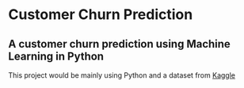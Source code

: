 # Customer Churn Prediction
## A customer churn prediction using Machine Learning in Python

This project would be mainly using Python and a dataset from [Kaggle](https://www.kaggle.com/datasets/blastchar/telco-customer-churn)
